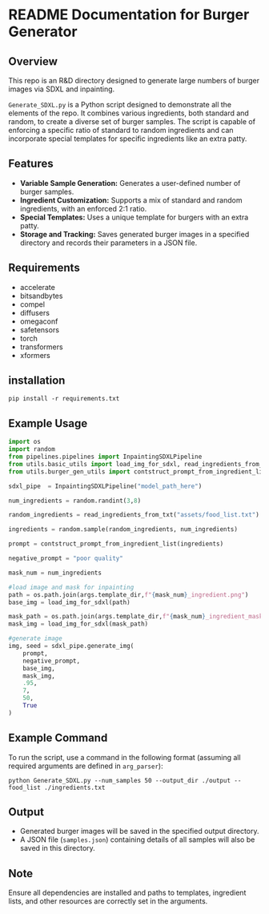 # README Documentation for Burger Generator

## Overview

This repo is an R&D directory designed to generate large numbers of burger images via SDXL and inpainting.

`Generate_SDXL.py` is a Python script designed to demonstrate all the elements of the repo. It combines various ingredients, both standard and random, to create a diverse set of burger samples. The script is capable of enforcing a specific ratio of standard to random ingredients and can incorporate special templates for specific ingredients like an extra patty.

## Features
- **Variable Sample Generation:** Generates a user-defined number of burger samples.
- **Ingredient Customization:** Supports a mix of standard and random ingredients, with an enforced 2:1 ratio.
- **Special Templates:** Uses a unique template for burgers with an extra patty.
- **Storage and Tracking:** Saves generated burger images in a specified directory and records their parameters in a JSON file.

## Requirements
- accelerate
- bitsandbytes
- compel
- diffusers
- omegaconf
- safetensors
- torch
- transformers
- xformers

## installation
```
pip install -r requirements.txt
```

## Example Usage
```python
import os
import random
from pipelines.pipelines import InpaintingSDXLPipeline
from utils.basic_utils import load_img_for_sdxl, read_ingredients_from_txt
from utils.burger_gen_utils import contstruct_prompt_from_ingredient_list

sdxl_pipe  = InpaintingSDXLPipeline("model_path_here")

num_ingredients = random.randint(3,8)

random_ingredients = read_ingredients_from_txt("assets/food_list.txt")

ingredients = random.sample(random_ingredients, num_ingredients)

prompt = contstruct_prompt_from_ingredient_list(ingredients)

negative_prompt = "poor quality"

mask_num = num_ingredients

#load image and mask for inpainting
path = os.path.join(args.template_dir,f"{mask_num}_ingredient.png")
base_img = load_img_for_sdxl(path)

mask_path = os.path.join(args.template_dir,f"{mask_num}_ingredient_mask.png")
mask_img = load_img_for_sdxl(mask_path)

#generate image
img, seed = sdxl_pipe.generate_img(
    prompt, 
    negative_prompt,
    base_img,
    mask_img,
    .95,
    7,
    50,
    True
)
```

## Example Command
To run the script, use a command in the following format (assuming all required arguments are defined in `arg_parser`):
```
python Generate_SDXL.py --num_samples 50 --output_dir ./output --food_list ./ingredients.txt
```

## Output
- Generated burger images will be saved in the specified output directory.
- A JSON file (`samples.json`) containing details of all samples will also be saved in this directory.

## Note
Ensure all dependencies are installed and paths to templates, ingredient lists, and other resources are correctly set in the arguments.